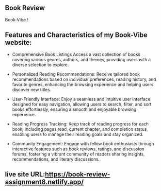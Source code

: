 ## Book Review 
Book-Vibe !

## Features and Characteristics of my Book-Vibe website:

+ Comprehensive Book Listings
Access a vast collection of books covering various genres, authors, and themes, providing users with a diverse selection to explore.

+ Personalized Reading Recommendations:
Receive tailored book recommendations based on individual preferences, reading history, and favorite genres, enhancing the browsing experience and helping users discover new titles.

+ User-Friendly Interface:
Enjoy a seamless and intuitive user interface designed for easy navigation, allowing users to search, filter, and sort books effortlessly, ensuring a smooth and enjoyable browsing experience.

+ Reading Progress Tracking:
Keep track of reading progress for each book, including pages read, current chapter, and completion status, enabling users to manage their reading goals and stay organized.

+ Community Engagement:
Engage with fellow book enthusiasts through interactive features such as book reviews, ratings, and discussion forums, fostering a vibrant community of readers sharing insights, recommendations, and literary discussions.



## live site URL:https://book-review-assignment8.netlify.app/
